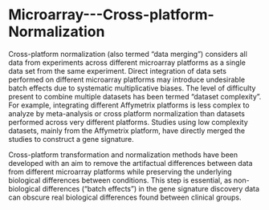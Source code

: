 # Microarray---Cross-platform-Normalization

Cross-platform normalization (also termed “data merging”) considers all data from experiments across different 
microarray platforms as a single data set from the same experiment. Direct integration of data sets performed 
on different microarray platforms may introduce undesirable batch effects due to systematic multiplicative biases. 
The level of difficulty present to combine multiple datasets has been termed “dataset complexity”. For example, 
integrating different Affymetrix platforms is less complex to analyze by meta-analysis or cross platform normalization 
than datasets performed across very different platforms. Studies using low complexity datasets, mainly from the Affymetrix 
platform, have directly merged the studies to construct a gene signature.

Cross-platform transformation and normalization methods have been developed with an aim to remove the artifactual differences 
between data from different microarray platforms while preserving the underlying biological differences between conditions. 
This step is essential, as non-biological differences (“batch effects”) in the gene signature discovery data can obscure 
real biological differences found between clinical groups.
